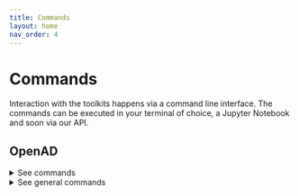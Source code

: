 ```yaml
---
title: Commands
layout: home
nav_order: 4
---
```


# Commands

Interaction with the toolkits happens via a command line interface. The commands can be executed in your terminal of choice, a Jupyter Notebook and soon via our API.

## OpenAD

<details markdown="block">
<summary>See commands</summary>

### General

`openad`<br>
Display the openad splash screen.

`get status`<br>
Display the currently selected workspace and toolkit.

`display history`<br>
Display the last 30 commands run in your current workspace.

`clear sessions`<br>
Clear any other sessions that may be running.

<br>

### Queries

`search for '<string>' using (index_key=<index_name> [ page_size=<int> edit_distance=<integer> ]) show (data|docs) [ estimate only|return as data|save as '<csv_filename>' ]`{: .cmd }
Performs a document search of the Deep Search repository based on a given index.Use Estimate only, if you are doing a general search, so as to determine the potential number of hits.

<br>

### Execution:

`exec display_collection()`

</details>

<details markdown="block">
<summary>See general commands</summary>

### General

    openad

Display the openad splash screen.

    get status

Display the currently selected workspace and toolkit.

    display history

Display the last 30 commands run in your current workspace.

    clear sessions

Clear any other sessions that may be running.

</details>
